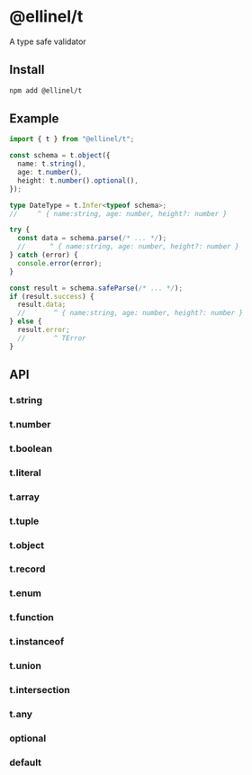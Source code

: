 # @ellinel/t

A type safe validator

## Install

```sh
npm add @ellinel/t
```

## Example

```ts
import { t } from "@ellinel/t";

const schema = t.object({
  name: t.string(),
  age: t.number(),
  height: t.number().optional(),
});

type DateType = t.Infer<typeof schema>;
//     ^ { name:string, age: number, height?: number }

try {
  const data = schema.parse(/* ... */);
  //      ^ { name:string, age: number, height?: number }
} catch (error) {
  console.error(error);
}

const result = schema.safeParse(/* ... */);
if (result.success) {
  result.data;
  //       ^ { name:string, age: number, height?: number }
} else {
  result.error;
  //       ^ TError
}
```

## API

### t.string

### t.number

### t.boolean

### t.literal

### t.array

### t.tuple

### t.object

### t.record

### t.enum

### t.function

### t.instanceof

### t.union

### t.intersection

### t.any

### optional

### default
